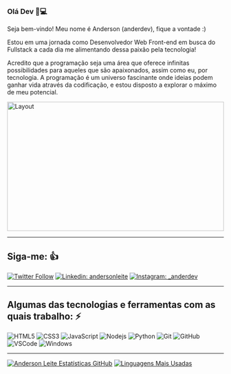 ### Olá Dev 👋💻

Seja bem-vindo! Meu nome é Anderson (anderdev), fique a vontade :)

Estou em uma jornada como Desenvolvedor Web Front-end em busca do Fullstack a cada dia me alimentando dessa paixão pela tecnologia!

Acredito que a programação seja uma área que oferece infinitas possibilidades para aqueles que são apaixonados, assim como eu, por tecnologia. A programação é um universo fascinante onde ideias podem ganhar vida através da codificação, e estou disposto a explorar o máximo de meu potencial.


<img alt="Layout" src="https://cdna.artstation.com/p/assets/images/images/060/460/880/original/pixel-jeff-chill-mario-2023-2.gif?1678633376" alt="pixel-jeff-chill-mario-2023" width="100%" height="300"/>

____

## Siga-me: 👍


[![Twitter Follow](https://img.shields.io/twitter/follow/anderdev_?style=social)](https://twitter.com/anderdev_)
[![Linkedin: andersonleite](https://img.shields.io/badge/-Linkedin-blue?style=flat&logo=Linkedin&logoColor=white)](https://www.linkedin.com/in/andersondiasleite)
[![Instagram: _anderdev](https://img.shields.io/badge/Instagram-E4405F?flat&logo=instagram&logoColor=white)](https://www.instagram.com/_anderdev/)

____


## Algumas das tecnologias e ferramentas com as quais trabalho: ⚡

![HTML5](https://img.shields.io/badge/-HTML5-E34F26?style=flat&logo=html5&logoColor=white)
![CSS3](https://img.shields.io/badge/-CSS3-1572B6?style=flat&logo=css3)
![JavaScript](https://img.shields.io/badge/-JavaScript-black?style=flat&logo=javascript)
![Nodejs](https://img.shields.io/badge/-Nodejs-339933?style=flat&logo=Node.js&logoColor=white)
![Python](https://img.shields.io/badge/Python-14354C?style=flat&logo=python&logoColor=yellow)
![Git](https://img.shields.io/badge/-Git-black?style=flat&logo=git)
![GitHub](https://img.shields.io/badge/-GitHub-181717?style=flat&logo=github)
![VSCode](https://img.shields.io/badge/-VSCode-007ACC?style=flat&logo=visual-studio-code&logoColor=white)
![Windows](https://img.shields.io/badge/Windows-017AD7?style=flat&logo=windows&logoColor=white)

____

[![Anderson Leite Estatísticas GitHub](https://github-readme-stats.vercel.app/api?username=anderdev-GitHub)](https://github.com/anuraghazra/github-readme-stats)
[![Linguagens Mais Usadas](https://github-readme-stats.vercel.app/api/top-langs/?username=anderdev-GitHub)](https://github.com/anuraghazra/github-readme-stats)
